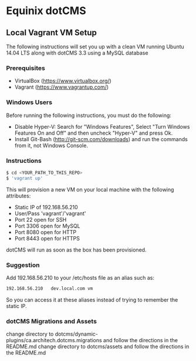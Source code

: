# Equinix dotCMS

## Local Vagrant VM Setup
The following instructions will set you up with a clean VM running Ubuntu 14.04 LTS along with dotCMS 3.3 using a MySQL database

### Prerequisites
- VirtualBox (https://www.virtualbox.org/)
- Vagrant (https://www.vagrantup.com/)

### Windows Users
Before running the following instructions, you must do the following:

- Disable Hyper-V: Search for "Windows Features", Select "Turn Windows Features On and Off" and then uncheck "Hyper-V" and press Ok.
- Install Git-Bash (http://git-scm.com/downloads) and run the commands from it, not Windows Console.

### Instructions
```sh
$ cd <YOUR_PATH_TO_THIS_REPO>
$ 'vagrant up'
```
This will provision a new VM on your local machine with the following attributes:

- Static IP of 192.168.56.210
- User/Pass 'vagrant'/'vagrant'
- Port 22 open for SSH
- Port 3306 open for MySQL
- Port 8080 open for HTTP
- Port 8443 open for HTTPS

dotCMS will run as soon as the box has been provisioned.

### Suggestion
Add 192.168.56.210 to your /etc/hosts file as an alias such as:
```sh
192.168.56.210   dev.local.com vm
```
So you can access it at these aliases instead of trying to remember the static IP.

### dotCMS Migrations and Assets

change directory to dotcms/dynamic-plugins/ca.architech.dotcms.migrations and follow the directions in the README.md
change directory to dotcms/assets and follow the directions in the README.md
